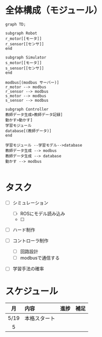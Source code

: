
# 全体構成（モジュール）

```mermaid
graph TD;

subgraph Robot
r_motor[[モータ]]
r_sensor[[センサ]]
end

subgraph Simulator
s_motor[[モータ]]
s_sensor[[センサ]]
end

modbus[(modbus サーバー)]
r_motor --> modbus
r_sensor --> modbus
s_motor --> modbus
s_sensor --> modbus

subgraph Controller
教師データ生成>教師データ記録]
動かす>動かす]
学習モジュール
database[(教師データ)]
end

学習モジュール --学習モデル-->database 
教師データ生成 --> modbus
教師データ生成 --> database
動かす --> modbus


```

# タスク

- [ ] シミュレーション
  - [ ] ROSにモデル読み込み
  - [ ] 
- [ ] ハード制作
- [ ] コントローラ制作
  - [ ] 回路設計
  - [ ] modbusで通信する 
- [ ] 学習手法の確率


# スケジュール

| 月 | 内容 | 進捗 | 補足 |
| :---: | :--- | :---: | :--- |
| 5/19 | 本格スタート |  |  |
|5 |  |  |  |


